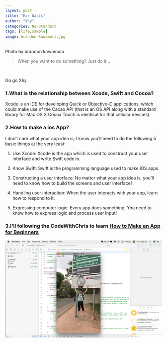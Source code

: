 ```yaml
---
layout: post
title: "Far Oasis"
author: "Xhy"
categories: No-Standard
tags: [life,sample]
image: brandon-kawamura.jpg
---
```



Photo by brandon kawamura

>When you want to do something? Just do it...

<br />

Go go Xhy


### 1.What is the relationship between Xcode, Swift and Cocoa?
Xcode is an IDE for developing Quick or Objective-C applications, which could make use of the Cacao API (that is an OS API along with a standard library for Mac OS X Cocoa Touch is identical for that cellular devices).

### 2.How to make a ios App?
I don’t care what your app idea is; I know you’ll need to do the following 5 basic things at the very least:

1. Use Xcode: Xcode is the app which is used to construct your user interface and write Swift code in.

2. Know Swift: Swift is the programming language used to make iOS apps.

3. Constructing a user interface: No matter what your app idea is, you’ll need to know how to build the screens and user interface!

4. Handling user interaction: When the user interacts with your app, learn how to respond to it.

5. Expressing computer logic: Every app does something. You need to know how to express logic and process user input!


### 3.I'll following the CodeWithChris to learn [How to Make an App for Beginners](https://www.youtube.com/watch?v=YIZxSZJMU2Y)

![](/assets/img/far_oasis_3.png)


<br />
